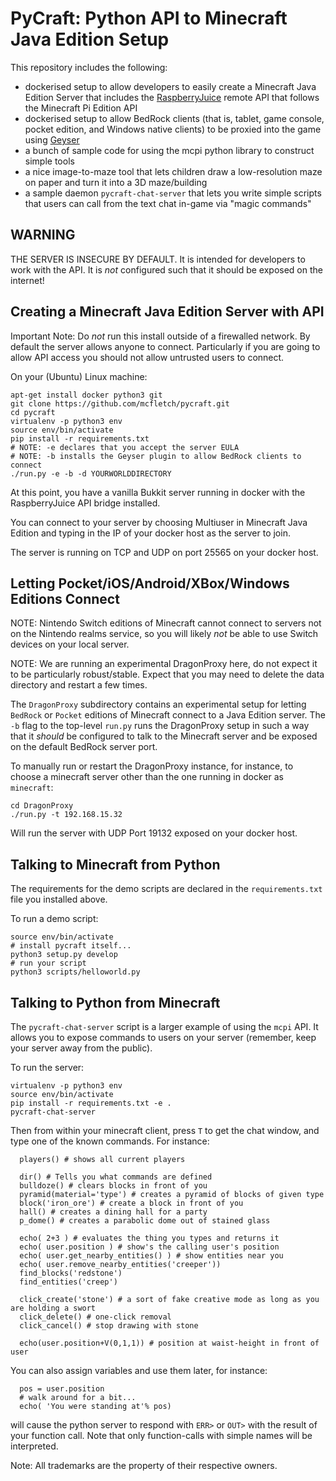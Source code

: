 # PyCraft: Python API to Minecraft Java Edition Setup

This repository includes the following:

* dockerised setup to allow developers to easily create a 
  Minecraft Java Edition Server that includes the 
  [RaspberryJuice](https://github.com/zhuowei/RaspberryJuice) 
  remote API that follows the Minecraft Pi Edition API
* dockerised setup to allow BedRock clients (that is,
  tablet, game console, pocket edition, and Windows native
  clients) to be proxied into the game using
  [Geyser](https://geysermc.org/)
* a bunch of sample code for using the mcpi python
  library to construct simple tools
* a nice image-to-maze tool that lets children draw a 
  low-resolution maze on paper and turn it into a 3D
  maze/building
* a sample daemon `pycraft-chat-server` that lets you
  write simple scripts that users can call from the
  text chat in-game via "magic commands"

## WARNING

THE SERVER IS INSECURE BY DEFAULT. It is intended for 
developers to work with the API. It is *not* configured
such that it should be exposed on the internet!

## Creating a Minecraft Java Edition Server with API

Important Note: Do *not* run this install outside
of a firewalled network. By default the server allows
anyone to connect. Particularly if you are going
to allow API access you should not allow untrusted
users to connect.

On your (Ubuntu) Linux machine:

```
apt-get install docker python3 git
git clone https://github.com/mcfletch/pycraft.git
cd pycraft
virtualenv -p python3 env
source env/bin/activate
pip install -r requirements.txt
# NOTE: -e declares that you accept the server EULA
# NOTE: -b installs the Geyser plugin to allow BedRock clients to connect
./run.py -e -b -d YOURWORLDDIRECTORY
```

At this point, you have a vanilla Bukkit server running 
in docker with the RaspberryJuice API bridge installed.

You can connect to your server by choosing Multiuser
in Minecraft Java Edition and typing in the 
IP of your docker host as the server to join.

The server is running on TCP and UDP on port 25565
on your docker host.

## Letting Pocket/iOS/Android/XBox/Windows Editions Connect

NOTE: Nintendo Switch editions of Minecraft cannot connect
to servers not on the Nintendo realms service, so you will
likely *not* be able to use Switch devices on your local
server.

NOTE: We are running an experimental DragonProxy here, do 
not expect it to be particularly robust/stable. Expect that
you may need to delete the data directory and restart 
a few times.

The `DragonProxy` subdirectory contains an experimental
setup for letting `BedRock` or `Pocket` editions
of Minecraft connect to a Java Edition server.
The `-b` flag to the top-level `run.py` runs the
DragonProxy setup in such a way that it *should*
be configured to talk to the Minecraft server 
and be exposed on the default BedRock server port.

To manually run or restart the DragonProxy instance,
for instance, to choose a minecraft server other than
the one running in docker as `minecraft`:

```
cd DragonProxy
./run.py -t 192.168.15.32
```

Will run the server with UDP Port 19132 exposed on
your docker host.

## Talking to Minecraft from Python

The requirements for the demo scripts are declared
in the `requirements.txt` file you installed above.

To run a demo script:
```
source env/bin/activate
# install pycraft itself...
python3 setup.py develop 
# run your script
python3 scripts/helloworld.py
```

## Talking to Python from Minecraft

The `pycraft-chat-server` script is a larger example
of using the `mcpi` API. It allows you to expose 
commands to users on your server (remember, keep your
server away from the public).

To run the server:
```
virtualenv -p python3 env
source env/bin/activate
pip install -r requirements.txt -e .
pycraft-chat-server
```
Then from within your minecraft client, press `T`
to get the chat window, and type one of the known
commands. For instance:
```
  players() # shows all current players

  dir() # Tells you what commands are defined
  bulldoze() # clears blocks in front of you
  pyramid(material='type') # creates a pyramid of blocks of given type
  block('iron_ore') # create a block in front of you
  hall() # creates a dining hall for a party
  p_dome() # creates a parabolic dome out of stained glass

  echo( 2+3 ) # evaluates the thing you types and returns it
  echo( user.position ) # show's the calling user's position
  echo( user.get_nearby_entities() ) # show entities near you
  echo( user.remove_nearby_entities('creeper'))
  find_blocks('redstone')
  find_entities('creep')
  
  click_create('stone') # a sort of fake creative mode as long as you are holding a swort
  click_delete() # one-click removal
  click_cancel() # stop drawing with stone

  echo(user.position+V(0,1,1)) # position at waist-height in front of user
```
You can also assign variables and use them later, 
for instance:
```
  pos = user.position
  # walk around for a bit...
  echo( 'You were standing at'% pos)
```
will cause the python server to respond with `ERR>` or `OUT>`
with the result of your function call. Note that
only function-calls with simple names will be 
interpreted.

Note: 
  All trademarks are the property of their respective owners.
